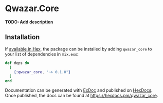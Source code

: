 # Qwazar.Core

**TODO: Add description**

## Installation

If [available in Hex](https://hex.pm/docs/publish), the package can be installed
by adding `qwazar_core` to your list of dependencies in `mix.exs`:

```elixir
def deps do
  [
    {:qwazar_core, "~> 0.1.0"}
  ]
end
```

Documentation can be generated with [ExDoc](https://github.com/elixir-lang/ex_doc)
and published on [HexDocs](https://hexdocs.pm). Once published, the docs can
be found at <https://hexdocs.pm/qwazar_core>.

